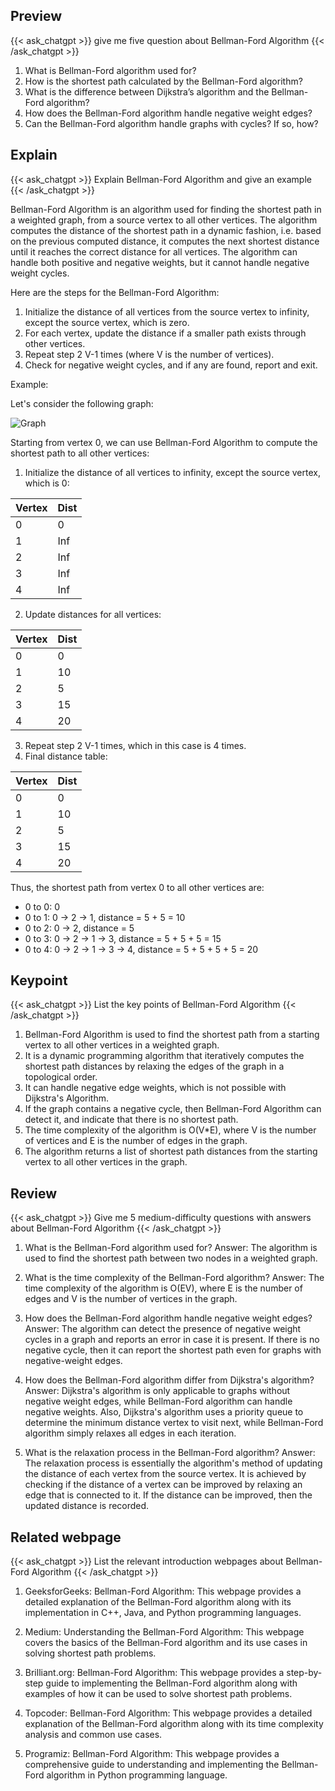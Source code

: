 ## Preview
{{< ask_chatgpt >}}
give me five question about Bellman-Ford Algorithm
{{< /ask_chatgpt >}}



1. What is Bellman-Ford algorithm used for? 
2. How is the shortest path calculated by the Bellman-Ford algorithm? 
3. What is the difference between Dijkstra’s algorithm and the Bellman-Ford algorithm? 
4. How does the Bellman-Ford algorithm handle negative weight edges? 
5. Can the Bellman-Ford algorithm handle graphs with cycles? If so, how?   

## Explain
{{< ask_chatgpt >}}
Explain Bellman-Ford Algorithm and give an example
{{< /ask_chatgpt >}}



Bellman-Ford Algorithm is an algorithm used for finding the shortest path in a weighted graph, from a source vertex to all other vertices. The algorithm computes the distance of the shortest path in a dynamic fashion, i.e. based on the previous computed distance, it computes the next shortest distance until it reaches the correct distance for all vertices. The algorithm can handle both positive and negative weights, but it cannot handle negative weight cycles.

Here are the steps for the Bellman-Ford Algorithm:

1. Initialize the distance of all vertices from the source vertex to infinity, except the source vertex, which is zero.
2. For each vertex, update the distance if a smaller path exists through other vertices.
3. Repeat step 2 V-1 times (where V is the number of vertices).
4. Check for negative weight cycles, and if any are found, report and exit.

Example:

Let's consider the following graph:

![Graph](https://i.imgur.com/E7eCmJ1.jpg)

Starting from vertex 0, we can use Bellman-Ford Algorithm to compute the shortest path to all other vertices:

1. Initialize the distance of all vertices to infinity, except the source vertex, which is 0: 

| Vertex | Dist |
|--------|------|
|   0    |   0  |
|   1    |  Inf |
|   2    |  Inf |
|   3    |  Inf |
|   4    |  Inf |

2. Update distances for all vertices: 

| Vertex |      Dist     |
|--------|---------------|
|   0    |       0       |
|   1    |       10      |
|   2    |       5       |
|   3    |       15      |
|   4    |       20      |

3. Repeat step 2 V-1 times, which in this case is 4 times.
4. Final distance table: 

| Vertex |      Dist     |
|--------|---------------|
|   0    |       0       |
|   1    |       10      |
|   2    |       5       |
|   3    |       15      |
|   4    |       20      |

Thus, the shortest path from vertex 0 to all other vertices are:

- 0 to 0: 0
- 0 to 1: 0 -> 2 -> 1, distance = 5 + 5 = 10
- 0 to 2: 0 -> 2, distance = 5
- 0 to 3: 0 -> 2 -> 1 -> 3, distance = 5 + 5 + 5 = 15
- 0 to 4: 0 -> 2 -> 1 -> 3 -> 4, distance = 5 + 5 + 5 + 5 = 20   

## Keypoint
{{< ask_chatgpt >}}
List the key points of Bellman-Ford Algorithm
{{< /ask_chatgpt >}}



1. Bellman-Ford Algorithm is used to find the shortest path from a starting vertex to all other vertices in a weighted graph.
2. It is a dynamic programming algorithm that iteratively computes the shortest path distances by relaxing the edges of the graph in a topological order.
3. It can handle negative edge weights, which is not possible with Dijkstra's Algorithm.
4. If the graph contains a negative cycle, then Bellman-Ford Algorithm can detect it, and indicate that there is no shortest path.
5. The time complexity of the algorithm is O(V*E), where V is the number of vertices and E is the number of edges in the graph.
6. The algorithm returns a list of shortest path distances from the starting vertex to all other vertices in the graph.   

## Review
{{< ask_chatgpt >}}
Give me 5 medium-difficulty questions with answers about Bellman-Ford Algorithm
{{< /ask_chatgpt >}}



1. What is the Bellman-Ford algorithm used for?
Answer: The algorithm is used to find the shortest path between two nodes in a weighted graph.

2. What is the time complexity of the Bellman-Ford algorithm?
Answer: The time complexity of the algorithm is O(EV), where E is the number of edges and V is the number of vertices in the graph.

3. How does the Bellman-Ford algorithm handle negative weight edges?
Answer: The algorithm can detect the presence of negative weight cycles in a graph and reports an error in case it is present. If there is no negative cycle, then it can report the shortest path even for graphs with negative-weight edges.

4. How does the Bellman-Ford algorithm differ from Dijkstra's algorithm?
Answer: Dijkstra's algorithm is only applicable to graphs without negative weight edges, while Bellman-Ford algorithm can handle negative weights. Also, Dijkstra's algorithm uses a priority queue to determine the minimum distance vertex to visit next, while Bellman-Ford algorithm simply relaxes all edges in each iteration.

5. What is the relaxation process in the Bellman-Ford algorithm?
Answer: The relaxation process is essentially the algorithm's method of updating the distance of each vertex from the source vertex. It is achieved by checking if the distance of a vertex can be improved by relaxing an edge that is connected to it. If the distance can be improved, then the updated distance is recorded.   

## Related webpage
{{< ask_chatgpt >}}
List the relevant introduction webpages about Bellman-Ford Algorithm
{{< /ask_chatgpt >}}



1. GeeksforGeeks: Bellman-Ford Algorithm: This webpage provides a detailed explanation of the Bellman-Ford algorithm along with its implementation in C++, Java, and Python programming languages.

2. Medium: Understanding the Bellman-Ford Algorithm: This webpage covers the basics of the Bellman-Ford algorithm and its use cases in solving shortest path problems.

3. Brilliant.org: Bellman-Ford Algorithm: This webpage provides a step-by-step guide to implementing the Bellman-Ford algorithm along with examples of how it can be used to solve shortest path problems.

4. Topcoder: Bellman-Ford Algorithm: This webpage provides a detailed explanation of the Bellman-Ford algorithm along with its time complexity analysis and common use cases.

5. Programiz: Bellman-Ford Algorithm: This webpage provides a comprehensive guide to understanding and implementing the Bellman-Ford algorithm in Python programming language.   

